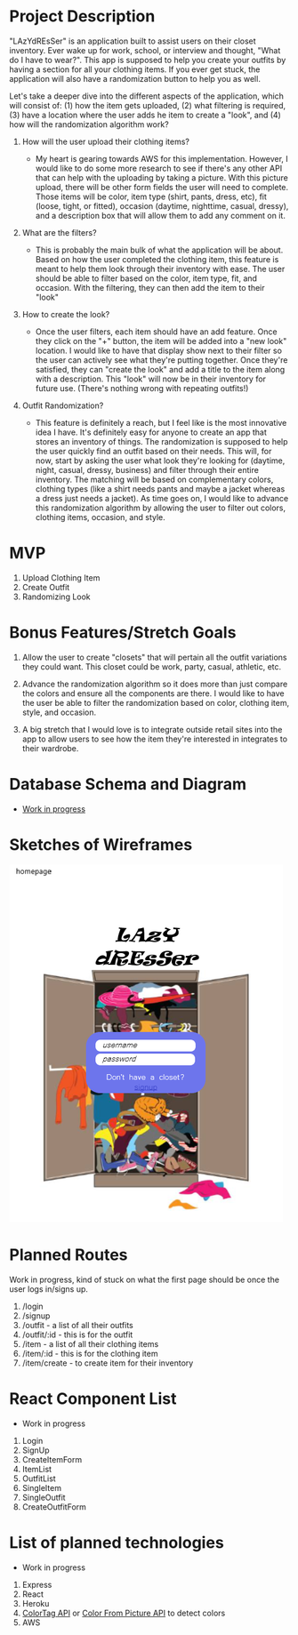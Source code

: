 # Project Description

"LAzYdREsSer" is an application built to assist users on their closet inventory. Ever wake up for work, school, or interview and thought, "What do I have to wear?". This app is supposed to help you create your outfits by having a section for all your clothing items. If you ever get stuck, the application will also have a randomization button to help you as well.

Let's take a deeper dive into the different aspects of the application, which will consist of: (1) how the item gets uploaded, (2) what filtering is required, (3) have a location where the user adds he item to create a "look", and (4) how will the randomization algorithm work?

1. How will the user upload their clothing items?
    - My heart is gearing towards AWS for this implementation. However, I would like to do some more research to see if there's any other API that can help with the uploading by taking a picture. With this picture upload, there will be other form fields the user will need to complete. Those items will be color, item type (shirt, pants, dress, etc), fit (loose, tight, or fitted), occasion (daytime, nighttime, casual, dressy), and a description box that will allow them to add any comment on it.

2. What are the filters?
    - This is probably the main bulk of what the application will be about. Based on how the user completed the clothing item, this feature is meant to help them look through their inventory with ease. The user should be able to filter based on the color, item type, fit, and occasion. With the filtering, they can then add the item to their "look"

3. How to create the look?
    - Once the user filters, each item should have an add feature. Once they click on the "+" button, the item will be added into a "new look" location. I would like to have that display show next to their filter so the user can actively see what they're putting together. Once they're satisfied, they can "create the look" and add a title to the item along with a description.
    This "look" will now be in their inventory for future use. (There's nothing wrong with repeating outfits!)

4. Outfit Randomization?
    - This feature is definitely a reach, but I feel like is the most innovative idea I have. It's definitely easy for anyone to create an app that stores an inventory of things. The randomization is supposed to help the user quickly find an outfit based on their needs. This will, for now, start by asking the user what look they're looking for (daytime, night, casual, dressy, business) and filter through their entire inventory. The matching will be based on complementary colors, clothing types (like a shirt needs pants and maybe a jacket whereas a dress just needs a jacket). As time goes on, I would like to advance this randomization algorithm by allowing the user to filter out colors, clothing items, occasion, and style.


# MVP

1. Upload Clothing Item
2. Create Outfit
3. Randomizing Look

# Bonus Features/Stretch Goals

1. Allow the user to create "closets" that will pertain all the outfit variations they could want. This closet could be work, party, casual, athletic, etc.

2. Advance the randomization algorithm so it does more than just compare the colors and ensure all the components are there. I would like to have the user be able to filter the randomization based on color, clothing item, style, and occasion.

3. A big stretch that I would love is to integrate outside retail sites into the app to allow users to see how the item they're interested in integrates to their wardrobe.

# Database Schema and Diagram
  - [Work in progress](https://drawsql.app/app-academy-23/diagrams/lazy-dresser-1)

# Sketches of Wireframes

  ![Homepage](./wireframe/homepage.png)
# Planned Routes
  Work in progress, kind of stuck on what the first page should be once the user logs in/signs up.

  1. /login
  2. /signup
  3. /outfit - a list of all their outfits
  4. /outfit/:id - this is for the outfit
  5. /item - a list of all their clothing items
  6. /item/:id - this is for the clothing item
  7. /item/create - to create item for their inventory

# React Component List
  - Work in progress

  1. Login
  2. SignUp
  3. CreateItemForm
  4. ItemList
  5. OutfitList
  6. SingleItem
  7. SingleOutfit
  8. CreateOutfitForm

# List of planned technologies
  - Work in progress

  1. Express
  2. React
  3. Heroku
  4. [ColorTag API](https://rapidapi.com/cloud-actions-cloud-actions-default/api/image-color-tag/endpoints) or [Color From Picture API](https://rapidapi.com/hotpot-ai-hotpot/api/color-from-picture) to detect colors
  5. AWS
